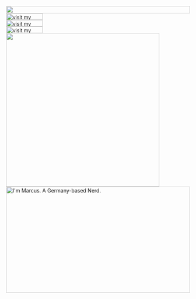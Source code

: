 <picture>
  <source media="(prefers-color-scheme: dark)" srcset="https://readme.mv-stns.workers.dev?section=top&theme=dark">
  <img src="https://readme.mv-stns.workers.dev?section=top&theme=light" width="100%" height="20" align="left">
</picture>
<a href="https://vaitschulis.com.com">
  <picture>
    <source media="(prefers-color-scheme: dark)" srcset="https://readme.mv-stns.workers.dev?section=link-website&theme=dark" label="Visit">
    <img src="https://readme.mv-stns.workers.dev?section=link-website&theme=light&i=0" alt="visit my website" width="100" height="18px" align="left">
  </picture>
</a>
<img src="data:null;," width="100%" height="0" align="left" alt="">
<a href="https://twitter.com/mv-stnsg">
  <picture>
    <source media="(prefers-color-scheme: dark)" srcset="https://readme.mv-stns.workers.dev?section=link-twitter&theme=dark">
    <img src="https://readme.mv-stns.workers.dev?section=link-twitter&theme=light&i=1" alt="visit my Twitter/X profile" width="100" height="18" align="left">
  </picture>
</a>
<img src="data:null;," width="100%" height="0" align="left" alt="">
<a href="https://www.instagram.com/mv-stnsg">
  <picture>
    <source media="(prefers-color-scheme: dark)" srcset="https://readme.mv-stns.workers.dev?section=link-instagram&theme=dark">
    <img src="https://readme.mv-stns.workers.dev?section=link-instagram&theme=light&i=2" alt="visit my Instagram" width="100" height="18" align="left">
  </picture>
</a>
<img src="data:null;," width="100%" height="0" align="left" alt="">
<picture>
  <source media="(prefers-color-scheme: dark)" srcset="https://readme.mv-stns.workers.dev?section=fallback&theme=dark">
  <img src="https://readme.mv-stns.workers.dev?section=fallback&theme=light" alt="" width="420" align="left">
</picture>
<picture>
  <source media="(prefers-color-scheme: dark)" srcset="https://readme.mv-stns.workers.dev?section=main&theme=dark">
  <img src="https://readme.mv-stns.workers.dev?section=main&theme=light" alt="I'm Marcus. A Germany-based Nerd." width="100%" height="290" align="left">
</picture>

